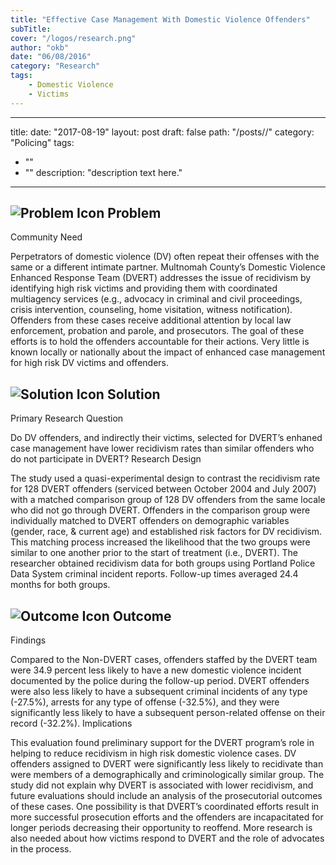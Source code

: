 ```yaml
---
title: "Effective Case Management With Domestic Violence Offenders"
subTitle: 
cover: "/logos/research.png"
author: "okb"
date: "06/08/2016"
category: "Research"
tags:
    - Domestic Violence
    - Victims
---
```

---
title: 
date: "2017-08-19"
layout: post
draft: false
path: "/posts//"
category: "Policing"
tags:
  - ""
  - ""
description: "description text here."
---
## ![Problem Icon](https://github.com/google/material-design-icons/raw/master/alert/1x_web/ic_error_outline_black_48dp.png "Problem") Problem

Community Need

Perpetrators of domestic violence (DV) often repeat their offenses with the same or a different intimate partner. Multnomah County’s Domestic Violence Enhanced Response Team (DVERT) addresses the issue of recidivism by identifying high risk victims and providing them with coordinated multiagency services (e.g., advocacy in criminal and civil proceedings, crisis intervention, counseling, home visitation, witness notification). Offenders from these cases receive additional attention by local law enforcement, probation and parole, and prosecutors. The goal of these efforts is to hold the offenders accountable for their actions. Very little is known locally or nationally about the impact of enhanced case management for high risk DV victims and offenders.

## ![Solution Icon](https://github.com/google/material-design-icons/raw/master/action/1x_web/ic_lightbulb_outline_black_48dp.png "Solution") Solution

Primary Research Question

Do DV offenders, and indirectly their victims, selected for DVERT’s enhaned case management have lower recidivism rates than similar offenders who do not participate in DVERT?
Research Design

The study used a quasi-experimental design to contrast the recidivism rate for 128 DVERT offenders (serviced between October 2004 and July 2007) with a matched comparison group of 128 DV offenders from the same locale who did not go through DVERT. Offenders in the comparison group were individually matched to DVERT offenders on demographic variables (gender, race, & current age) and established risk factors for DV recidivism. This matching process increased the likelihood that the two groups were similar to one another prior to the start of treatment (i.e., DVERT). The researcher obtained recidivism data for both groups using Portland Police Data System criminal incident reports. Follow-up times averaged 24.4 months for both groups. 
## ![Outcome Icon](https://github.com/google/material-design-icons/raw/master/action/1x_web/ic_view_list_black_48dp.png "Outcome") Outcome
Findings

Compared to the Non-DVERT cases, offenders staffed by the DVERT team were 34.9 percent less likely to have a new domestic violence incident documented by the police during the follow-up period. DVERT offenders were also less likely to have a subsequent criminal incidents of any type (-27.5%), arrests for any type of offense (-32.5%), and they were significantly less likely to have a subsequent person-related offense on their record (-32.2%).
Implications

This evaluation found preliminary support for the DVERT program’s role in helping to reduce recidivism in high risk domestic violence cases. DV offenders assigned to DVERT were significantly less likely to recidivate than were members of a demographically and criminologically similar group. The study did not explain why DVERT is associated with lower recidivism, and future evaluations should include an analysis of the prosecutorial outcomes of these cases. One possibility is that DVERT’s coordinated efforts result in more successful prosecution efforts and the offenders are incapacitated for longer periods decreasing their opportunity to reoffend. More research is also needed about how victims respond to DVERT and the role of advocates in the process.
